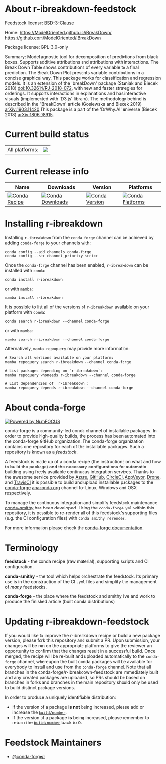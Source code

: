 About r-ibreakdown-feedstock
============================

Feedstock license: [BSD-3-Clause](https://github.com/conda-forge/r-ibreakdown-feedstock/blob/main/LICENSE.txt)

Home: https://ModelOriented.github.io/iBreakDown/, https://github.com/ModelOriented/iBreakDown

Package license: GPL-3.0-only

Summary: Model agnostic tool for decomposition of predictions from black boxes. Supports additive attributions and attributions with interactions. The Break Down Table shows contributions of every variable to a final prediction. The Break Down Plot presents variable contributions in a concise graphical way. This package works for classification and regression models. It is an extension of the 'breakDown' package (Staniak and Biecek 2018) <doi:10.32614/RJ-2018-072>, with new and faster strategies for orderings. It supports interactions in explanations and has interactive visuals (implemented with 'D3.js' library). The methodology behind is described in the 'iBreakDown' article (Gosiewska and Biecek 2019) <arXiv:1903.11420> This package is a part of the 'DrWhy.AI' universe (Biecek 2018) <arXiv:1806.08915>.

Current build status
====================


<table><tr><td>All platforms:</td>
    <td>
      <a href="https://dev.azure.com/conda-forge/feedstock-builds/_build/latest?definitionId=9554&branchName=main">
        <img src="https://dev.azure.com/conda-forge/feedstock-builds/_apis/build/status/r-ibreakdown-feedstock?branchName=main">
      </a>
    </td>
  </tr>
</table>

Current release info
====================

| Name | Downloads | Version | Platforms |
| --- | --- | --- | --- |
| [![Conda Recipe](https://img.shields.io/badge/recipe-r--ibreakdown-green.svg)](https://anaconda.org/conda-forge/r-ibreakdown) | [![Conda Downloads](https://img.shields.io/conda/dn/conda-forge/r-ibreakdown.svg)](https://anaconda.org/conda-forge/r-ibreakdown) | [![Conda Version](https://img.shields.io/conda/vn/conda-forge/r-ibreakdown.svg)](https://anaconda.org/conda-forge/r-ibreakdown) | [![Conda Platforms](https://img.shields.io/conda/pn/conda-forge/r-ibreakdown.svg)](https://anaconda.org/conda-forge/r-ibreakdown) |

Installing r-ibreakdown
=======================

Installing `r-ibreakdown` from the `conda-forge` channel can be achieved by adding `conda-forge` to your channels with:

```
conda config --add channels conda-forge
conda config --set channel_priority strict
```

Once the `conda-forge` channel has been enabled, `r-ibreakdown` can be installed with `conda`:

```
conda install r-ibreakdown
```

or with `mamba`:

```
mamba install r-ibreakdown
```

It is possible to list all of the versions of `r-ibreakdown` available on your platform with `conda`:

```
conda search r-ibreakdown --channel conda-forge
```

or with `mamba`:

```
mamba search r-ibreakdown --channel conda-forge
```

Alternatively, `mamba repoquery` may provide more information:

```
# Search all versions available on your platform:
mamba repoquery search r-ibreakdown --channel conda-forge

# List packages depending on `r-ibreakdown`:
mamba repoquery whoneeds r-ibreakdown --channel conda-forge

# List dependencies of `r-ibreakdown`:
mamba repoquery depends r-ibreakdown --channel conda-forge
```


About conda-forge
=================

[![Powered by
NumFOCUS](https://img.shields.io/badge/powered%20by-NumFOCUS-orange.svg?style=flat&colorA=E1523D&colorB=007D8A)](https://numfocus.org)

conda-forge is a community-led conda channel of installable packages.
In order to provide high-quality builds, the process has been automated into the
conda-forge GitHub organization. The conda-forge organization contains one repository
for each of the installable packages. Such a repository is known as a *feedstock*.

A feedstock is made up of a conda recipe (the instructions on what and how to build
the package) and the necessary configurations for automatic building using freely
available continuous integration services. Thanks to the awesome service provided by
[Azure](https://azure.microsoft.com/en-us/services/devops/), [GitHub](https://github.com/),
[CircleCI](https://circleci.com/), [AppVeyor](https://www.appveyor.com/),
[Drone](https://cloud.drone.io/welcome), and [TravisCI](https://travis-ci.com/)
it is possible to build and upload installable packages to the
[conda-forge](https://anaconda.org/conda-forge) [anaconda.org](https://anaconda.org/)
channel for Linux, Windows and OSX respectively.

To manage the continuous integration and simplify feedstock maintenance
[conda-smithy](https://github.com/conda-forge/conda-smithy) has been developed.
Using the ``conda-forge.yml`` within this repository, it is possible to re-render all of
this feedstock's supporting files (e.g. the CI configuration files) with ``conda smithy rerender``.

For more information please check the [conda-forge documentation](https://conda-forge.org/docs/).

Terminology
===========

**feedstock** - the conda recipe (raw material), supporting scripts and CI configuration.

**conda-smithy** - the tool which helps orchestrate the feedstock.
                   Its primary use is in the construction of the CI ``.yml`` files
                   and simplify the management of *many* feedstocks.

**conda-forge** - the place where the feedstock and smithy live and work to
                  produce the finished article (built conda distributions)


Updating r-ibreakdown-feedstock
===============================

If you would like to improve the r-ibreakdown recipe or build a new
package version, please fork this repository and submit a PR. Upon submission,
your changes will be run on the appropriate platforms to give the reviewer an
opportunity to confirm that the changes result in a successful build. Once
merged, the recipe will be re-built and uploaded automatically to the
`conda-forge` channel, whereupon the built conda packages will be available for
everybody to install and use from the `conda-forge` channel.
Note that all branches in the conda-forge/r-ibreakdown-feedstock are
immediately built and any created packages are uploaded, so PRs should be based
on branches in forks and branches in the main repository should only be used to
build distinct package versions.

In order to produce a uniquely identifiable distribution:
 * If the version of a package **is not** being increased, please add or increase
   the [``build/number``](https://docs.conda.io/projects/conda-build/en/latest/resources/define-metadata.html#build-number-and-string).
 * If the version of a package **is** being increased, please remember to return
   the [``build/number``](https://docs.conda.io/projects/conda-build/en/latest/resources/define-metadata.html#build-number-and-string)
   back to 0.

Feedstock Maintainers
=====================

* [@conda-forge/r](https://github.com/orgs/conda-forge/teams/r/)

